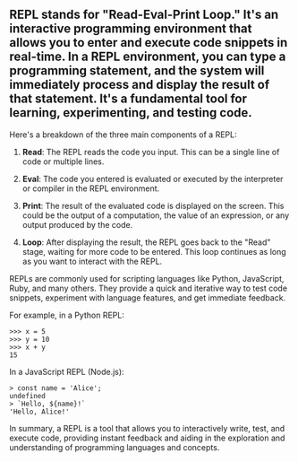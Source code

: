 ## REPL stands for "Read-Eval-Print Loop." It's an interactive programming environment that allows you to enter and execute code snippets in real-time. In a REPL environment, you can type a programming statement, and the system will immediately process and display the result of that statement. It's a fundamental tool for learning, experimenting, and testing code.

Here's a breakdown of the three main components of a REPL:

1. **Read**: The REPL reads the code you input. This can be a single line of code or multiple lines.

2. **Eval**: The code you entered is evaluated or executed by the interpreter or compiler in the REPL environment.

3. **Print**: The result of the evaluated code is displayed on the screen. This could be the output of a computation, the value of an expression, or any output produced by the code.

4. **Loop**: After displaying the result, the REPL goes back to the "Read" stage, waiting for more code to be entered. This loop continues as long as you want to interact with the REPL.

REPLs are commonly used for scripting languages like Python, JavaScript, Ruby, and many others. They provide a quick and iterative way to test code snippets, experiment with language features, and get immediate feedback.

For example, in a Python REPL:
```
>>> x = 5
>>> y = 10
>>> x + y
15
```

In a JavaScript REPL (Node.js):
```
> const name = 'Alice';
undefined
> `Hello, ${name}!`
'Hello, Alice!'
```

In summary, a REPL is a tool that allows you to interactively write, test, and execute code, providing instant feedback and aiding in the exploration and understanding of programming languages and concepts.
